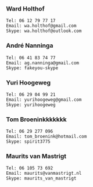 ### Ward Holthof
	Tel: 06 12 79 77 17
	Email: wa.holthof@gmail.com
	Skype: wa.holthof@outlook.com

### André Nanninga
	Tel: 06 41 83 74 77
	Email: ag.nanninga@gmail.com
	Skype: fakeyou-skype

### Yuri Hoogeweg
	Tel: 06 29 04 99 21
	Email: yurihoogeweg@gmail.com
	Skype: yurihoogeweg

### Tom Broeninkkkkkkk
	Tel: 06 29 277 096
	Email: tom_broenink@hotmail.com
	Skype: spirit3775

### Maurits van Mastrigt
	Tel: 06 105 73 692
	Email: maurits@vanmastrigt.nl
	Skype: maurits_van_mastrigt